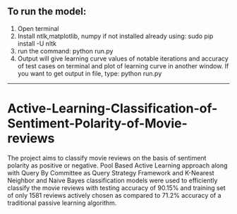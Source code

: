 To run the model:
----------------------------------------------
1. Open terminal
2. Install ntlk,matplotlib, numpy if not installed already using:
	sudo pip install -U nltk
3. run the command:
	python run.py
4. Output will give learning curve values of notable iterations and accuracy of test cases on terminal and plot of learning curve in another window.  If you want to get output in file, type:
	python run.py 
	
-----------------------------------------------
	
# Active-Learning-Classification-of-Sentiment-Polarity-of-Movie-reviews
The project aims to classify movie reviews on the basis of sentiment polarity as positive or negative. Pool Based Active Learning approach along with Query By Committee as Query Strategy Framework and K-Nearest Neighbor and Naive Bayes classification models were used to efficiently classify the movie reviews with testing accuracy of 90.15% and training set of only 1581 reviews actively chosen as compared to 71.2% accuracy of a traditional passive learning algorithm.
